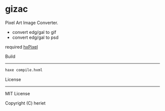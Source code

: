 gizac
=======

Pixel Art Image Converter.

* convert edg/gal to gif
* convert edg/gal to psd

required [hxPixel](https://github.com/heriet/hxPixel) 

Build
______

```bash
haxe compile.hxml
```

License
______

MIT License

Copyright (C) heriet